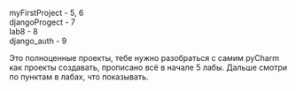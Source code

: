 myFirstProject - 5, 6     
djangoProgect - 7  
lab8 - 8  
django_auth - 9  

Это полноценные проекты, тебе нужно разобраться с самим pyCharm как проекты создавать, прописано всё в начале 5 лабы. Дальше смотри по пунктам в лабах, что показывать.

